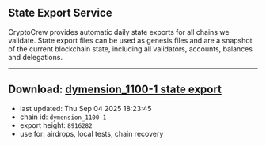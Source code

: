 ## State Export Service
CryptoCrew provides automatic daily state exports for all chains we validate. State export files can be used as genesis files and are a snapshot of the current blockchain state, including all validators, accounts, balances and delegations.

---
**Download: [dymension_1100-1 state export](https://dl-eu2.ccvalidators.com/SERVICE/dymension/dymension_1100-1_export_8916282.json)**
---

- last updated: Thu Sep 04 2025 18:23:45
- chain id: `dymension_1100-1`
- export height: `8916282`
- use for: airdrops, local tests, chain recovery
